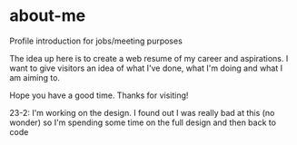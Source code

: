 # about-me
Profile introduction for jobs/meeting purposes

The idea up here is to create a web resume of my career and aspirations. 
I want to give visitors an idea of what I've done, what I'm doing and what I am aiming to. 

Hope you have a good time. Thanks for visiting!

23-2: I'm working on the design. I found out I was really bad at this (no wonder) so I'm spending some time on the full design and then back to code 
